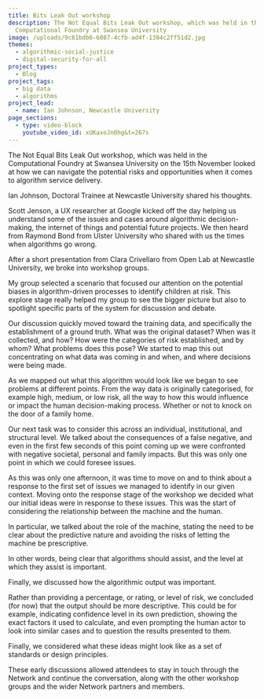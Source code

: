 ```yaml
---
title: Bits Leak Out workshop
description: The Not Equal Bits Leak Out workshop, which was held in the
  Computational Foundry at Swansea University
image: /uploads/9c81bdb6-6087-4cfb-ad4f-1384c2ff51d2.jpg
themes:
  - algorithmic-social-justice
  - digital-security-for-all
project_types:
  - Blog
project_tags:
  - big data
  - algorithms
project_lead:
  - name: Ian Johnson, Newcastle University
page_sections:
  - type: video-block
    youtube_video_id: xUKaxoJn0hg&t=267s
---
```

The Not Equal Bits Leak Out workshop, which was held in the Computational Foundry at Swansea University on the 15th November looked at how we can navigate the potential risks and opportunities when it comes to algorithm service delivery. 

Ian Johnson, Doctoral Trainee at Newcastle University shared his thoughts.  

Scott Jenson, a UX researcher at Google kicked off the day helping us understand some of the issues and cases around algorithmic decision-making, the internet of things and potential future projects. We then heard from Raymond Bond from Ulster University who shared with us the times when algorithms go wrong. 

After a short presentation from Clara Crivellaro from Open Lab at Newcastle University, we broke into workshop groups.  

My group selected a scenario that focused our attention on the potential biases in algorithm-driven processes to identify children at risk. This explore stage really helped my group to see the bigger picture but also to spotlight specific parts of the system for discussion and debate.  

Our discussion quickly moved toward the training data, and specifically the establishment of a ground truth. What was the original dataset? When was it collected, and how? How were the categories of risk established, and by whom? What problems does this pose? We started to map this out concentrating on what data was coming in and when, and where decisions were being made. 

As we mapped out what this algorithm would look like we began to see problems at different points. From the way data is originally categorised, for example high, medium, or low risk, all the way to how this would influence or impact the human decision-making process. Whether or not to knock on the door of a family home. 

Our next task was to consider this across an individual, institutional, and structural level. We talked about the consequences of a false negative, and even in the first few seconds of this point coming up we were confronted with negative societal, personal and family impacts. But this was only one point in which we could foresee issues.  

As this was only one afternoon, it was time to move on and to think about a response to the first set of issues we managed to identify in our given context. Moving onto the response stage of the workshop we decided what our initial ideas were in response to these issues. This was the start of considering the relationship between the machine and the human.  

In particular, we talked about the role of the machine, stating the need to be clear about the predictive nature and avoiding the risks of letting the machine be prescriptive.

In other words, being clear that algorithms should assist, and the level at which they assist is important.

Finally, we discussed how the algorithmic output was important.

Rather than providing a percentage, or rating, or level of risk, we concluded (for now) that the output should be more descriptive. This could be for example, indicating confidence level in its own prediction, showing the exact factors it used to calculate, and even prompting the human actor to look into similar cases and to question the results presented to them.

Finally, we considered what these ideas might look like as a set of standards or design principles.

These early discussions allowed attendees to stay in touch through the Network and continue the conversation, along with the other workshop groups and the wider Network partners and members.

